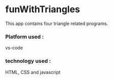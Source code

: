 # funWithTriangles
This app contains four triangle related programs.
### Platform used :
vs-code

### technology used :
HTML, CSS and javascript

